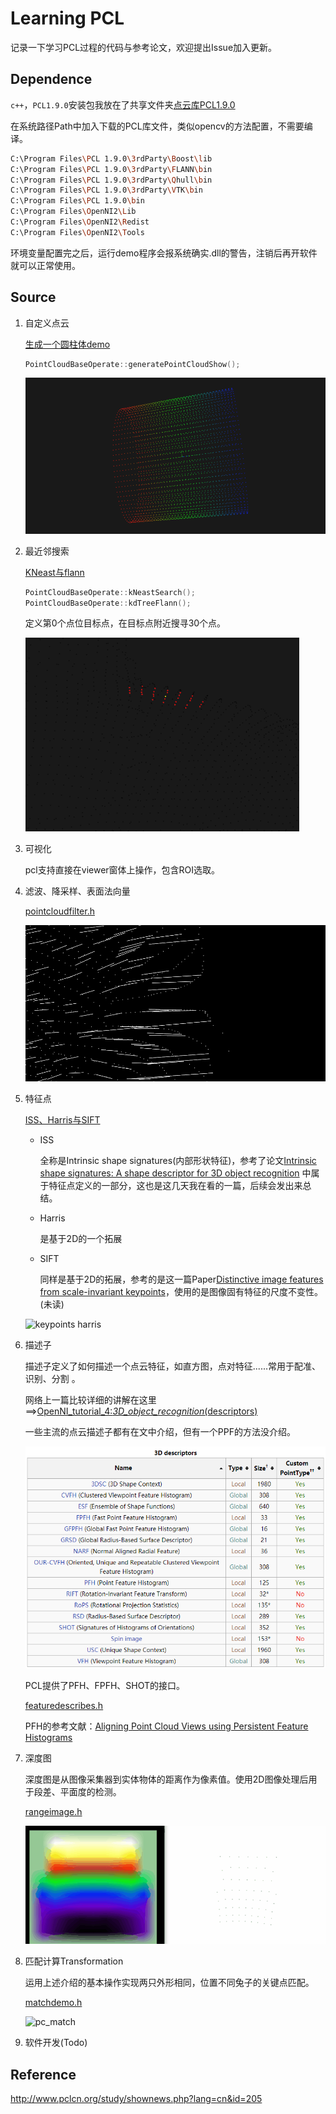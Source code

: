 # Learning PCL

记录一下学习PCL过程的代码与参考论文，欢迎提出Issue加入更新。

## Dependence

`c++`，`PCL1.9.0`安装包我放在了共享文件夹[点云库PCL1.9.0](\\192.168.0.92\共享目录\常用软件\软件\点云库PCL1.9.0)

在系统路径Path中加入下载的PCL库文件，类似opencv的方法配置，不需要编译。

```bash
C:\Program Files\PCL 1.9.0\3rdParty\Boost\lib
C:\Program Files\PCL 1.9.0\3rdParty\FLANN\bin
C:\Program Files\PCL 1.9.0\3rdParty\Qhull\bin
C:\Program Files\PCL 1.9.0\3rdParty\VTK\bin
C:\Program Files\PCL 1.9.0\bin
C:\Program Files\OpenNI2\Lib
C:\Program Files\OpenNI2\Redist
C:\Program Files\OpenNI2\Tools
```

环境变量配置完之后，运行demo程序会报系统确实.dll的警告，注销后再开软件就可以正常使用。



## Source

1. 自定义点云

   [生成一个圆柱体demo](LearningPCL/searchpoints.h)

   ```c++
   PointCloudBaseOperate::generatePointCloudShow();
   ```

   ![DIY PC](learningPCL/material/diy_pc.gif)

   

2. 最近邻搜索

   [KNeast与flann](LearningPCL/searchpoints.h)

   ```c++
   PointCloudBaseOperate::kNeastSearch();
   PointCloudBaseOperate::kdTreeFlann();
   ```

   定义第0个点位目标点，在目标点附近搜寻30个点。

   ![KNeastPS](learningPCL/material/KNeastPS.png)

   

3. 可视化

   pcl支持直接在viewer窗体上操作，包含ROI选取。

   

4. 滤波、降采样、表面法向量

   [pointcloudfilter.h](LearningPCL/pointcloudfilter.h)

   ![surface_vector](learningPCL/material/surface_vector.gif)

   

5. 特征点

   [ISS、Harris与SIFT](LearningPCL/pointcloudfilter.h)

   - ISS

     全称是Intrinsic shape signatures(内部形状特征)，参考了论文[Intrinsic shape signatures: A shape descriptor for 3D object recognition](https://ieeexplore.ieee.org/document/5457637) 中属于特征点定义的一部分，这也是这几天我在看的一篇，后续会发出来总结。

   - Harris

     是基于2D的一个拓展

   - SIFT

     同样是基于2D的拓展，参考的是这一篇Paper[Distinctive image features from scale-invariant keypoints](https://www.cs.ubc.ca/~lowe/papers/ijcv04.pdf)，使用的是图像固有特征的尺度不变性。(未读)

   ![keypoints harris](learningPCL/material/keypoints_harris.gif)

   

   

6. 描述子

   描述子定义了如何描述一个点云特征，如直方图，点对特征......常用于配准、识别、分割 。

   网络上一篇比较详细的讲解在这里==>[OpenNI_tutorial_4:_3D_object_recognition_(descriptors)](http://robotica.unileon.es/index.php/PCL/OpenNI_tutorial_4:_3D_object_recognition_(descriptors))

   一些主流的点云描述子都有在文中介绍，但有一个PPF的方法没介绍。

   ![3D descriptos](learningPCL/material/descriptors.png)

   PCL提供了PFH、FPFH、SHOT的接口。

   [featuredescribes.h](learningPCL/featuredescribes.h)

   PFH的参考文献：[Aligning Point Cloud Views using Persistent Feature Histograms](http://citeseerx.ist.psu.edu/viewdoc/download?doi=10.1.1.391.5915&rep=rep1&type=pdf)

   

7. 深度图

   深度图是从图像采集器到实体物体的距离作为像素值。使用2D图像处理后用于段差、平面度的检测。

   [rangeimage.h](learningPCL/rangeimage.h)

   ![range image](learningPCL/material/rangeimage.gif)

   

8. 匹配计算Transformation

   运用上述介绍的基本操作实现两只外形相同，位置不同兔子的关键点匹配。

   [matchdemo.h](learningPCL/matchdemo.h)

   ![pc_match](learningPCL/material/pc_match.gif)

   

9. 软件开发(Todo)



## Reference

http://www.pclcn.org/study/shownews.php?lang=cn&id=205

